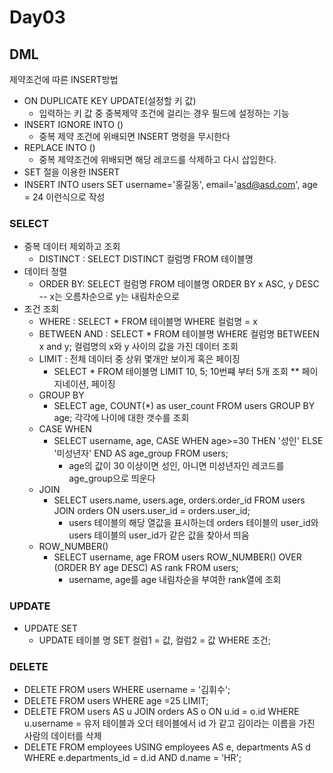 # Day03
## DML
  제약조건에 따른 INSERT방법
  - ON DUPLICATE KEY UPDATE(설정할 키 값)
    - 입력하는 키 값 중 중복제약 조건에 걸리는 경우 필드에 설정하는 기능
  - INSERT IGNORE INTO ()
    - 중복 제약 조건에 위배되면 INSERT 명령을 무시한다
  - REPLACE INTO ()
    - 중복 제약조건에 위배되면 해당 레코드를 삭제하고 다시 삽입한다.
  - SET 절을 이용한 INSERT
  - INSERT INTO users SET username='홍길동', email='asd@asd.com', age = 24 이런식으로 작성 

### SELECT 
- 중복 데이터 제외하고 조회 
  - DISTINCT : SELECT DISTINCT 컬럼명 FROM 테이블명 
- 데이터 정렬
  - ORDER BY: SELECT 컬럼명 FROM 테이블명 ORDER BY x ASC, y DESC -- x는 오름차순으로 y는 내림차순으로 
- 조건 조회 
  - WHERE : SELECT * FROM 테이블명 WHERE 컬럼명 = x 
  - BETWEEN AND : SELECT * FROM 테이블명 WHERE 컬럼명 BETWEEN x and y; 컬럼명의 x와 y 사이의 값을 가진 데이터 조회 
  - LIMIT : 전체 데이터 중 상위 몇개만 보이게 혹은 페이징 
    - SELECT * FROM 테이블명 LIMIT 10, 5; 10번쨰 부터 5개 조회 ** 페이지네이션, 페이징
  - GROUP BY 
    - SELECT age, COUNT(*) as user_count FROM users GROUP BY age; 각각에 나이에 대한 갯수를 조회
  - CASE WHEN
    - SELECT username, age, CASE WHEN age>=30 THEN '성인' ELSE '미성년자' END  AS age_group FROM users;
      - age의 값이 30 이상이면 성인, 아니면 미성년자인 레코드를 age_group으로 띄운다
  - JOIN
    - SELECT users.name, users.age, orders.order_id FROM users JOIN orders ON users.user_id = orders.user_id;
      - users 테이블의 해당 열값을 표시하는데 orders 테이블의 user_id와 users 테이블의 user_id가 같은 값을 찾아서 띄움
  - ROW_NUMBER() 
    - SELECT username, age FROM users ROW_NUMBER() OVER (ORDER BY age DESC) AS rank FROM users;
      - username, age를 age 내림차순을 부여한 rank열에 조회
### UPDATE
- UPDATE SET 
  - UPDATE 테이블 명 SET 컬럼1 = 값, 컬럼2 = 값 WHERE 조건;
### DELETE 
- DELETE FROM users WHERE username = '김휘수';
- DELETE FROM users WHERE age =25 LIMIT;
- DELETE FROM users AS u JOIN orders AS o ON u.id = o.id WHERE u.username = 유저 테이블과 오더 테이블에서 id 가 같고 김이라는 이름을 가진 사람의 데이터를 삭제
- DELETE FROM employees USING employees AS e, departments AS d WHERE e.departments_id = d.id AND d.name = 'HR';